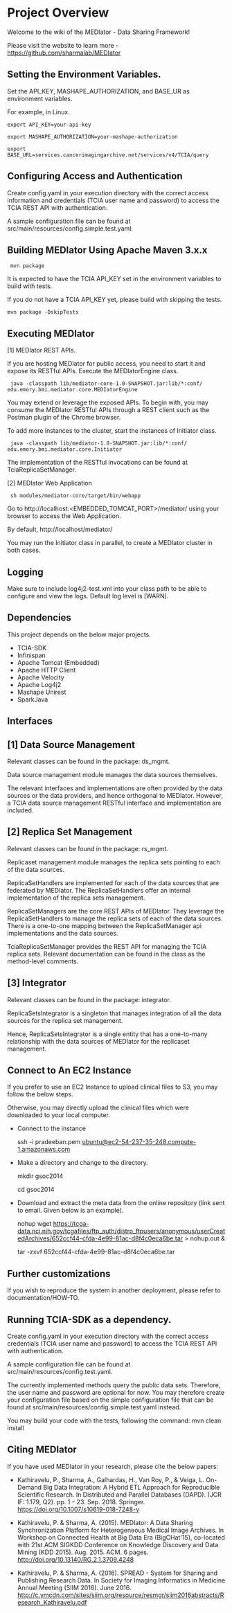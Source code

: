 # Project Overview

Welcome to the wiki of the MEDIator - Data Sharing Framework!

Please visit the website to learn more - https://github.com/sharmalab/MEDIator


## Setting the Environment Variables.
Set the API_KEY, MASHAPE_AUTHORIZATION, and BASE_UR as environment variables.

For example, in Linux.

    export API_KEY=your-api-key
    
    export MASHAPE_AUTHORIZATION=your-mashape-authorization
    
    export BASE_URL=services.cancerimagingarchive.net/services/v4/TCIA/query


## Configuring Access and Authentication

Create config.yaml in your execution directory with the correct access information and credentials 
(TCIA user name and password) to access the TCIA REST API with authentication. 

A sample configuration file can be found at src/main/resources/config.simple.test.yaml.


## Building MEDIator Using Apache Maven 3.x.x
     mvn package

It is expected to have the TCIA API_KEY set in the environment variables to build with tests.

If you do not have a TCIA API_KEY yet, please build with skipping the tests.

    mvn package -DskipTests


Executing MEDIator
---------
[1] MEDIator REST APIs.

If you are hosting MEDIator for public access, you need to start it and expose its RESTful APIs. Execute the
MEDIatorEngine class.

     java -classpath lib/mediator-core-1.0-SNAPSHOT.jar:lib/*:conf/ edu.emory.bmi.mediator.core.MEDIatorEngine

You may extend or leverage the exposed APIs. To begin with, you may consume the MEDIator RESTful APIs through a REST
client such as the Postman plugin of the Chrome browser.

To add more instances to the cluster, start the instances of Initiator class.

     java -classpath lib/mediator-1.0-SNAPSHOT.jar:lib/*:conf/ edu.emory.bmi.mediator.core.Initiator

The implementation of the RESTful invocations can be found at TciaReplicaSetManager.


[2] MEDIator Web Application
   
     sh modules/mediator-core/target/bin/webapp

Go to http://localhost:<EMBEDDED_TOMCAT_PORT>/mediator/ using your browser to access the Web Application.

By default, http://localhost/mediator/


You may run the Initiator class in parallel, to create a MEDIator cluster in both cases.


Logging
-------
Make sure to include log4j2-test.xml into your class path to be able to configure and view the logs. Default log level is [WARN].



## Dependencies
This project depends on the below major projects.

* TCIA-SDK
* Infinispan
* Apache Tomcat (Embedded)
* Apache HTTP Client
* Apache Velocity
* Apache Log4j2
* Mashape Unirest
* SparkJava



## Interfaces

[1] Data Source Management
--------------------------
Relevant classes can be found in the package: ds_mgmt.

Data source management module manages the data sources themselves. 

The relevant interfaces and implementations are often provided by the data sources or the data providers, and hence 
orthogonal to MEDIator. However, a TCIA data source management RESTful interface and implementation are included.


[2] Replica Set Management
--------------------------
Relevant classes can be found in the package: rs_mgmt.

Replicaset management module manages the replica sets pointing to each of the data sources.

ReplicaSetHandlers are implemented for each of the data sources that are federated by MEDIator. The ReplicaSetHandlers
offer an internal implementation of the replica sets management.

ReplicaSetManagers are the core REST APIs of MEDIator. They leverage the ReplicaSetHandlers to manage the replica sets 
of each of the data sources. There is a one-to-one mapping between the ReplicaSetManager api implementations and the 
data sources.

TciaReplicaSetManager provides the REST API for managing the TCIA replica sets. Relevant documentation can be found in 
the class as the method-level comments.


[3] Integrator
---------------
Relevant classes can be found in the package: integrator.

ReplicaSetsIntegrator is a singleton that manages integration of all the data sources for the replica set management.

Hence, ReplicaSetsIntegrator is a single entity that has a one-to-many relationship with the data sources of MEDIator
for the replicaset management.



## Connect to An EC2 Instance
If you prefer to use an EC2 Instance to upload clinical files to S3, you may follow the below steps.

Otherwise, you may directly upload the clinical files which were downloaded to your local computer.

* Connect to the instance


     ssh -i pradeeban.pem ubuntu@ec2-54-237-35-248.compute-1.amazonaws.com

* Make a directory and change to the directory.


     mkdir gsoc2014

     cd gsoc2014

* Download and extract the meta data from the online repository (link sent to email. Given below is an example).


     nohup wget https://tcga-data.nci.nih.gov/tcgafiles/ftp_auth/distro_ftpusers/anonymous/userCreatedArchives/652ccf44-cfda-4e99-81ac-d8f4c0eca6be.tar > nohup.out &

     tar -zxvf 652ccf44-cfda-4e99-81ac-d8f4c0eca6be.tar



## Further customizations
If you wish to reproduce the system in another deployment, please refer to documentation/HOW-TO.



## Running TCIA-SDK as a dependency.

Create config.yaml in your execution directory with the correct access credentials (TCIA user name and password) 
to access the TCIA REST API with authentication.

A sample configuration file can be found at src/main/resources/config.test.yaml.

The currently implemented methods query the public data sets. Therefore, the user name and password are optional for now.
You may therefore create your configuration file based on the simple configuration file that can be found at 
src/main/resources/config.simple.test.yaml instead.

You may build your code with the tests, following the command: mvn clean install


## Citing MEDIator
If you have used MEDIator in your research, please cite the below papers:

* Kathiravelu, P., Sharma, A., Galhardas, H., Van Roy, P., & Veiga, L. On-Demand Big Data Integration: A Hybrid ETL 
Approach for Reproducible Scientific Research. In Distributed and Parallel Databases (DAPD). (JCR IF: 1.179, Q2). 
pp. 1 – 23. Sep. 2018. Springer. https://doi.org/10.1007/s10619-018-7248-y


* Kathiravelu, P. & Sharma, A. (2015). MEDIator: A Data Sharing Synchronization Platform for Heterogeneous Medical Image Archives.
In Workshop on Connected Health at Big Data Era (BigCHat'15), co-located with 21st ACM SIGKDD Conference on Knowledge Discovery and Data Mining (KDD 2015).
Aug. 2015. ACM. 6 pages. http://doi.org/10.13140/RG.2.1.3709.4248


* Kathiravelu, P. & Sharma, A. (2016). SPREAD - System for Sharing and Publishing Research Data. In Society for Imaging
Informatics in Medicine Annual Meeting (SIIM 2016). June 2016.
http://c.ymcdn.com/sites/siim.org/resource/resmgr/siim2016abstracts/Research_Kathiravelu.pdf

